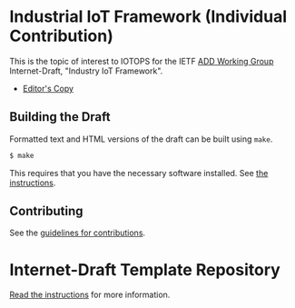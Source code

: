 
# Industrial IoT Framework (Individual Contribution)

This is the topic of interest to IOTOPS for the IETF [ADD Working Group](https://datatracker.ietf.org/wg/add/documents/) Internet-Draft, "Industry IoT Framework".

* [Editor's Copy](https://kiranmak.github.io/draft-iotops-iiot-frwk/draft-iotops-km-iiot-frwk.html)

## Building the Draft

Formatted text and HTML versions of the draft can be built using `make`.

```sh
$ make
```

This requires that you have the necessary software installed.  See
[the instructions](https://github.com/martinthomson/i-d-template/blob/master/doc/SETUP.md).


## Contributing

See the
[guidelines for contributions](https://kiranmak.github.io/draft-iotops-iiot-frwk//blob/main/Contributing.md).

#  Internet-Draft Template Repository
[Read the instructions](https://github.com/martinthomson/i-d-template/blob/main/doc/TEMPLATE.md)
for more information.
